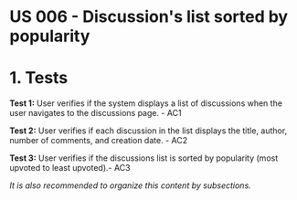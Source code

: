 # US 006 - Discussion's list sorted by popularity

# 1. Tests

**Test 1:** User verifies if the system displays a list of discussions when the user navigates to the discussions page. - AC1 

**Test 2:** User verifies if each discussion in the list displays the title, author, number of comments, and creation date. - AC2 

**Test 3:** User verifies if the discussions list is sorted by popularity (most upvoted to least upvoted).- AC3

*It is also recommended to organize this content by subsections.* 







